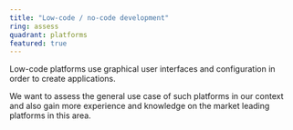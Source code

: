 ```yaml
---
title: "Low-code / no-code development"
ring: assess
quadrant: platforms
featured: true
---
```


Low-code platforms use graphical user interfaces and configuration in order to create applications.

We want to assess the general use case of such platforms in our context and also gain more
experience and knowledge on the market leading platforms in this area.